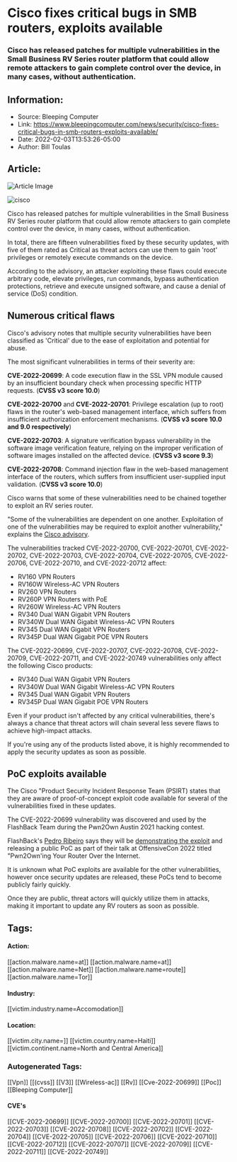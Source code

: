 # Cisco fixes critical bugs in SMB routers, exploits available
### Cisco has released patches for multiple vulnerabilities in the Small Business RV Series router platform that could allow remote attackers to gain complete control over the device, in many cases, without authentication.

## Information:
+ Source: Bleeping Computer
+ Link: https://www.bleepingcomputer.com/news/security/cisco-fixes-critical-bugs-in-smb-routers-exploits-available/
+ Date: 2022-02-03T13:53:26-05:00
+ Author: Bill Toulas


## Article:
![Article Image](https://www.bleepstatic.com/content/hl-images/2022/01/20/Cisco.jpg)

![cisco](https://www.bleepstatic.com/content/hl-images/2022/01/20/Cisco.jpg?rand=955195700)


Cisco has released patches for multiple vulnerabilities in the Small Business RV Series router platform that could allow remote attackers to gain complete control over the device, in many cases, without authentication.


In total, there are fifteen vulnerabilities fixed by these security updates, with five of them rated as Critical as threat actors can use them to gain 'root' privileges or remotely execute commands on the device.


According to the advisory, an attacker exploiting these flaws could execute arbitrary code, elevate privileges, run commands, bypass authentication protections, retrieve and execute unsigned software, and cause a denial of service (DoS) condition.


Numerous critical flaws
-----------------------


Cisco's advisory notes that multiple security vulnerabilities have been classified as 'Critical' due to the ease of exploitation and potential for abuse.


The most significant vulnerabilities in terms of their severity are:


**CVE-2022-20699**: A code execution flaw in the SSL VPN module caused by an insufficient boundary check when processing specific HTTP requests. (**CVSS v3 score 10.0**)


**CVE-2022-20700** and **CVE-2022-20701**: Privilege escalation (up to root) flaws in the router's web-based management interface, which suffers from insufficient authorization enforcement mechanisms. (**CVSS v3 score 10.0 and 9.0 respectively**)


**CVE-2022-20703**: A signature verification bypass vulnerability in the software image verification feature, relying on the improper verification of software images installed on the affected device. (**CVSS v3 score 9.3**)


**CVE-2022-20708**: Command injection flaw in the web-based management interface of the routers, which suffers from insufficient user-supplied input validation. (**CVSS v3 score 10.0**)


Cisco warns that some of these vulnerabilities need to be chained together to exploit an RV series router.


"Some of the vulnerabilities are dependent on one another. Exploitation of one of the vulnerabilities may be required to exploit another vulnerability," explains the [Cisco advisory](http://tools.cisco.com/security/center/content/CiscoSecurityAdvisory/cisco-sa-smb-mult-vuln-KA9PK6D).


The vulnerabilities tracked CVE-2022-20700, CVE-2022-20701, CVE-2022-20702, CVE-2022-20703, CVE-2022-20704, CVE-2022-20705, CVE-2022-20706, CVE-2022-20710, and CVE-2022-20712 affect:


* RV160 VPN Routers
* RV160W Wireless-AC VPN Routers
* RV260 VPN Routers
* RV260P VPN Routers with PoE
* RV260W Wireless-AC VPN Routers
* RV340 Dual WAN Gigabit VPN Routers
* RV340W Dual WAN Gigabit Wireless-AC VPN Routers
* RV345 Dual WAN Gigabit VPN Routers
* RV345P Dual WAN Gigabit POE VPN Routers

The CVE-2022-20699, CVE-2022-20707, CVE-2022-20708, CVE-2022-20709, CVE-2022-20711, and CVE-2022-20749 vulnerabilities only affect the following Cisco products:


* RV340 Dual WAN Gigabit VPN Routers
* RV340W Dual WAN Gigabit Wireless-AC VPN Routers
* RV345 Dual WAN Gigabit VPN Routers
* RV345P Dual WAN Gigabit POE VPN Routers

Even if your product isn't affected by any critical vulnerabilities, there's always a chance that threat actors will chain several less severe flaws to achieve high-impact attacks.


If you're using any of the products listed above, it is highly recommended to apply the security updates as soon as possible.


PoC exploits available
----------------------


The Cisco "Product Security Incident Response Team (PSIRT) states that they are aware of proof-of-concept exploit code available for several of the vulnerabilities fixed in these updates.


The CVE-2022-20699 vulnerability was discovered and used by the FlashBack Team during the Pwn2Own Austin 2021 hacking contest.


FlashBack's [Pedro Ribeiro](https://twitter.com/pedrib1337) says they will be [demonstrating the exploit](https://www.youtube.com/watch?v=O1uK_b1Tmts) and releasing a public PoC as part of their talk at OffensiveCon 2022 titled "Pwn2Own'ing Your Router Over the Internet.


It is unknown what PoC exploits are available for the other vulnerabilities, however once security updates are released, these PoCs tend to become publicly fairly quickly.


Once they are public, threat actors will quickly utilize them in attacks, making it important to update any RV routers as soon as possible.





## Tags:

#### Action:
[[action.malware.name=at]] [[action.malware.name=at]] [[action.malware.name=Net]] [[action.malware.name=route]] [[action.malware.name=Tor]]

#### Industry:
[[victim.industry.name=Accomodation]]

#### Location:
[[victim.city.name=]] [[victim.country.name=Haiti]] [[victim.continent.name=North and Central America]]

### Autogenerated Tags:
[[Vpn]] [[(cvss]] [[V3]] [[Wireless-ac]] [[Rv]] [[Cve-2022-20699]] [[Poc]] [[Bleeping Computer]]
#### CVE's
[[CVE-2022-20699]] [[CVE-2022-20700]] [[CVE-2022-20701]] [[CVE-2022-20703]] [[CVE-2022-20708]] [[CVE-2022-20702]] [[CVE-2022-20704]] [[CVE-2022-20705]] [[CVE-2022-20706]] [[CVE-2022-20710]] [[CVE-2022-20712]] [[CVE-2022-20707]] [[CVE-2022-20709]] [[CVE-2022-20711]] [[CVE-2022-20749]]

